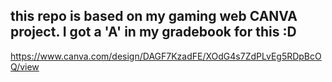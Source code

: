 ## this repo is based on my gaming web CANVA project. I got a 'A' in my gradebook for this :D
https://www.canva.com/design/DAGF7KzadFE/XOdG4s7ZdPLvEg5RDpBcOQ/view

